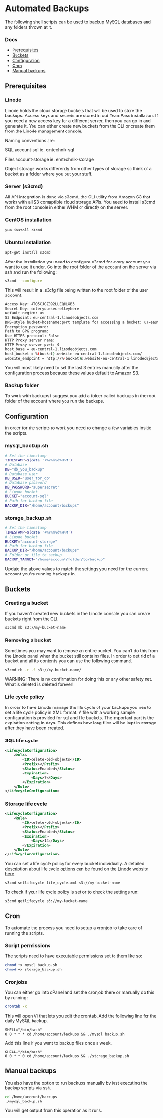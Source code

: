 # Automated Backups

The following shell scripts can be used to backup MySQL databases and any folders thrown at it.

### Docs

-   [Prerequisites](#prerequisites)
-   [Buckets](#buckets)
-   [Configuration](#configuration)
-   [Cron](#cron)
-   [Manual backups](#manual-backups)

## Prerequisites

### Linode

Linode holds the cloud storage buckets that will be used to store the backups. Access keys and secrets are stored in
out TeamPass installation. If you need a new access key for a different server, then you can go in and generate it. You
can either create new buckets from the CLI or create them from the Linode management console.

Naming conventions are:

SQL
account-sql ie. emtechnik-sql

Files
account-storage ie. emtechnik-storage

Object storage works differently from other types of storage so think of a bucket as a folder where you put your stuff.

### Server (s3cmd)

All API integration is done via s3cmd, the CLI utility from Amazon S3 that works with all S3 comaptible cloud storage APIs.
You need to install s3cmd from the root console in either WHM or directly on the server.

### CentOS installation

```bash
yum install s3cmd
```

### Ubuntu installation

```bash
apt-get install s3cmd
```

After the installation you need to configure s3cmd for every account you want to use it under. Go into the root folder of the account on the server via ssh and run the following:

```bash
s3cmd --configure
```

This will result in a .s3cfg file being written to the root folder of the user account.

```bash
Access Key: 4TQ5CJGZS92LLEQHLXB3
Secret Key: enteryoursecretkeyhere
Default Region: US
S3 Endpoint: eu-central-1.linodeobjects.com
DNS-style bucket+hostname:port template for accessing a bucket: us-east-1.linodeobjects.com
Encryption password:
Path to GPG program:
Use HTTPS protocol: False
HTTP Proxy server name:
HTTP Proxy server port: 0
host_base = eu-central-1.linodeobjects.com
host_bucket = %(bucket).website-eu-central-1.linodeobjects.com/
website_endpoint = http://%(bucket)s.website-eu-central-1.linodeobjects.com/
```

You will most likely need to set the last 3 entries manually after the configuration process because these values default to
Amazon S3.

### Backup folder

To work with backups I suggest you add a folder called backups in the root folder of the account where you run the backups.

## Configuration

In order for the scripts to work you need to change a few variables inside the scripts.

### mysql_backup.sh

```sh
# Set the timestamp
TIMESTAMP=$(date '+%Y%m%d%H%M')
# Database
DB="db_you_backup"
# Database user
DB_USER="user_for_db"
# Database password
DB_PASSWORD='supersecret'
# Linode bucket
BUCKET="account-sql"
# Path for backup file
BACKUP_DIR="/home/account/backups"
```

### storage_backup.sh

```sh
# Set the timestamp
TIMESTAMP=$(date '+%Y%m%d%H%M')
# Linode bucket
BUCKET="account-storage"
# Path for backup file
BACKUP_DIR="/home/account/backups"
# Folder or file to backup
BACKUP_TARGET="/home/account/folder/to/backup"
```

Update the above values to match the settings you need for the current account you're running backups in.

## Buckets

### Creating a bucket

If you haven't created new buckets in the Linode console you can create buckets right from the CLI.

```bash
s3cmd mb s3://my-bucket-name
```

### Removing a bucket

Sometimes you may want to remove an entire bucket. You can't do this from the Linode panel when the bucket still contains
files. In order to get rid of a bucket and all its contents you can use the following command.

```bash
s3cmd rb -r -f s3://my-bucket-name/
```

WARNING: There is no confirmation for doing this or any other safety net. What is deleted is deleted forever!

### Life cycle policy

In order to have Linode manage the life cycle of your backups you nee to set a life cycle policy in XML format. A file with
a working sample configuration is provided for sql and file buckets. The important part is the expiration setting in days. This defines how long files will be kept in storage after they have been created.

### SQL life cycle

```xml
<LifecycleConfiguration>
    <Rule>
        <ID>delete-old-objects</ID>
        <Prefix></Prefix>
        <Status>Enabled</Status>
        <Expiration>
            <Days>7</Days>
        </Expiration>
    </Rule>
</LifecycleConfiguration>
```

### Storage life cycle

```xml
<LifecycleConfiguration>
    <Rule>
        <ID>delete-old-objects</ID>
        <Prefix></Prefix>
        <Status>Enabled</Status>
        <Expiration>
            <Days>14</Days>
        </Expiration>
    </Rule>
</LifecycleConfiguration>
```

You can set a life cycle policy for every bucket individually. A detailed description about life cycle options can be found
on the Linode website [here](https://www.linode.com/docs/platform/object-storage/how-to-manage-objects-with-lifecycle-policies)

```bash
s3cmd setlifecycle life_cycle.xml s3://my-bucket-name
```

To check if your life cycle policy is set or to check the settings run:

```bash
s3cmd getlifecycle s3://my-bucket-name
```

## Cron

To automate the process you need to setup a cronjob to take care of running the scripts.

### Script permissions

The scripts need to have executable permissions set to them like so:

```bash
chmod +x mysql_backup.sh
chmod +x storage_backup.sh
```

### Cronjobs

You can either go into cPanel and set the cronjob there or manually do this by running:

```bash
crontab -x
```

This will open Vi that lets you edit the crontab. Add the following line for the daily MySQL backup.

```vi
SHELL="/bin/bash"
0 0 * * * cd /home/account/backups && ./mysql_backup.sh
```

Add this line if you want to backup files once a week.

```vi
SHELL="/bin/bash"
0 0 * * 0 cd /home/account/backups && ./storage_backup.sh
```

## Manual backups

You also have the option to run backups manually by just executing the backup scripts via ssh.

```bash
cd /home/account/backups
./mysql_backup.sh
```

You will get output from this operation as it runs.

